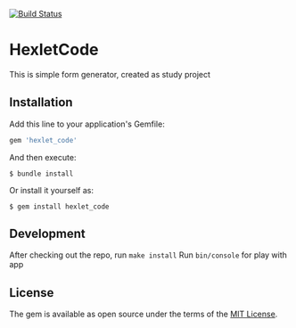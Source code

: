 [![Build Status](https://app.travis-ci.com/k-a-b/rails-project-lvl1.svg?branch=master)](https://app.travis-ci.com/k-a-b/rails-project-lvl1)
# HexletCode

This is simple form generator, created as study project

## Installation

Add this line to your application's Gemfile:

```ruby
gem 'hexlet_code'
```

And then execute:

    $ bundle install

Or install it yourself as:

    $ gem install hexlet_code

## Development

After checking out the repo, run `make install`
Run `bin/console` for play with app

## License

The gem is available as open source under the terms of the [MIT License](https://opensource.org/licenses/MIT).
